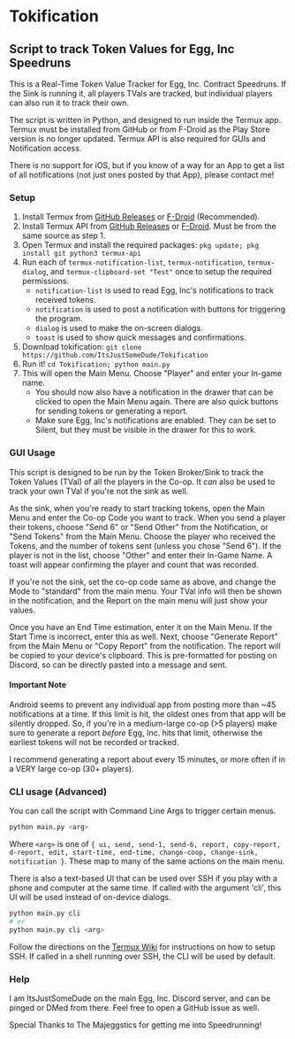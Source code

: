 # Tokification

## Script to track Token Values for Egg, Inc Speedruns

This is a Real-Time Token Value Tracker for Egg, Inc. Contract Speedruns. If the Sink is running it, all players TVals are tracked, but individual players can also run it to track their own.

The script is written in Python, and designed to run inside the Termux app. Termux must be installed from GitHub or from F-Droid as the Play Store version is no longer updated. Termux API is also required for GUIs and Notification access.

There is no support for iOS, but if you know of a way for an App to get a list of all notifications (not just ones posted by that App), please contact me!

### Setup

1. Install Termux from [GitHub Releases](https://github.com/termux/termux-app/releases/latest) or [F-Droid](https://f-droid.org/en/packages/com.termux/) (Recommended).
2. Install Termux API from [GitHub Releases](https://github.com/termux/termux-api/releases/latest) or [F-Droid](https://f-droid.org/en/packages/com.termux.api/).  Must be from the same source as step 1.
3. Open Termux and install the required packages: `pkg update; pkg install git python3 termux-api`
4. Run each of `termux-notification-list`, `termux-notification`, `termux-dialog`, and `termux-clipboard-set "Test"` once to setup the required permissions.
   - `notification-list` is used to read Egg, Inc's notifications to track received tokens.
   - `notification` is used to post a notification with buttons for triggering the program.
   - `dialog` is used to make the on-screen dialogs.
   - `toast` is used to show quick messages and confirmations.
5. Download tokification: `git clone https://github.com/ItsJustSomeDude/Tokification`
6. Run it! `cd Tokification; python main.py`
7. This will open the Main Menu. Choose "Player" and enter your In-game name.
   - You should now also have a notification in the drawer that can be clicked to open the Main Menu again. There are also quick buttons for sending tokens or generating a report.
   - Make sure Egg, Inc's notifications are enabled. They can be set to Silent, but they must be visible in the drawer for this to work.

### GUI Usage

This script is designed to be run by the Token Broker/Sink to track the Token Values (TVal) of all the players in the Co-op. It _can_ also be used to track your own TVal if you're not the sink as well.

As the sink, when you're ready to start tracking tokens, open the Main Menu and enter the Co-op Code you want to track. When you send a player their tokens, choose "Send 6" or "Send Other" from the Notification, or "Send Tokens" from the Main Menu. Choose the player who received the Tokens, and the number of tokens sent (unless you chose "Send 6"). If the player is not in the list, choose "Other" and enter their In-Game Name. A toast will appear confirming the player and count that was recorded.

If you're not the sink, set the co-op code same as above, and change the Mode to "standard" from the main menu. Your TVal info will then be shown in the notification, and the Report on the main menu will just show your values.

Once you have an End Time estimation, enter it on the Main Menu. If the Start Time is incorrect, enter this as well. Next, choose "Generate Report" from the Main Menu or "Copy Report" from the notification. The report will be copied to your device's clipboard. This is pre-formatted for posting on Discord, so can be directly pasted into a message and sent.

#### Important Note

Android seems to prevent any individual app from posting more than ~45 notifications at a time. If this limit is hit, the oldest ones from that app will be silently dropped. So, if you're in a medium-large co-op (>5 players) make sure to generate a report _before_ Egg, Inc. hits that limit, otherwise the earliest tokens will not be recorded or tracked.

I recommend generating a report about every 15 minutes, or more often if in a VERY large co-op (30+ players). 

### CLI usage (Advanced)

You can call the script with Command Line Args to trigger certain menus.

```bash
python main.py <arg>
```

Where `<arg>` is one of `{ ui, send, send-1, send-6, report, copy-report, d-report, edit, start-time, end-time, change-coop, change-sink, notification }`. These map to many of the same actions on the main menu.

There is also a text-based UI that can be used over SSH if you play with a phone and computer at the same time. If called with the argument 'cli', this UI will be used instead of on-device dialogs.

```bash
python main.py cli
# or
python main.py cli <arg>
```

Follow the directions on the [Termux Wiki](https://wiki.termux.com/wiki/Remote_Access#Using_the_SSH_server) for instructions on how to setup SSH. If called in a shell running over SSH, the CLI will be used by default.

### Help

I am ItsJustSomeDude on the main Egg, Inc. Discord server, and can be pinged or DMed from there. Feel free to open a GitHub issue as well.

Special Thanks to The Majeggstics for getting me into Speedrunning!
